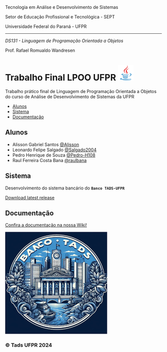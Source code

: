 Tecnologia em Análise e Desenvolvimento de Sistemas

Setor de Educação Profissional e Tecnológica - SEPT

Universidade Federal do Paraná - UFPR

---

*DS131 - Linguagem de Programação Orientada a Objetos*

Prof. Rafael Romualdo Wandresen

# Trabalho Final LPOO UFPR <img src="https://raw.githubusercontent.com/devicons/devicon/master/icons/java/java-original.svg" alt="java" width="50" height="50"/>
Trabalho prático final de Linguagem de Programação Orientada a Objetos do curso de Análise de Desenvolvimento de Sistemas da UFPR

- [Alunos](#alunos)
- [Sistema](#sistema)
- [Documentação](#documentação)

## Alunos
- Alisson Gabriel Santos [@Alisson](https://github.com/AlissonGabrielSantos)
- Leonardo Felipe Salgado [@Salgado2004](https://github.com/Salgado2004)
- Pedro Henrique de Souza [@Pedro-H108](https://github.com/Pedro-H108)
- Raul Ferreira Costa Bana [@raulbana](https://github.com/raulbana)

## Sistema
Desenvolvimento do sistema bancário do **`Banco TADS-UFPR`**

[Download latest release](https://github.com/Salgado2004/Trabalho-Final-LPOO-UFPR/releases/latest)

## Documentação

[Confira a documentação na nossa Wiki!](https://github.com/Salgado2004/Trabalho-Final-LPOO-UFPR/wiki)

<img src="./src/assets/logo.jpg" width="65%"></img>
### &copy; Tads UFPR 2024


